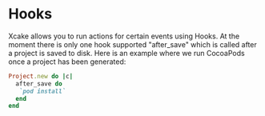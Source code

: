# Hooks

Xcake allows you to run actions for certain events using Hooks. At the moment
there is only one hook supported "after_save" which is called after a project is
saved to disk. Here is an example where we run CocoaPods once a project has been
generated:

```ruby
Project.new do |c|
  after_save do
   `pod install`
  end
end
```
